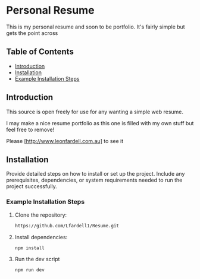 # Personal Resume

This is my personal resume and soon to be portfolio. It's fairly simple but gets the point across


## Table of Contents
- [Introduction](#introduction)
- [Installation](#installation)
- [Example Installation Steps](#example-installation-steps)

## Introduction

This source is open freely for use for any wanting a simple web resume. 

I may make a nice resume portfolio as this one is filled with my own stuff but feel free to remove!

Please [http://www.leonfardell.com.au] to see it

## Installation

Provide detailed steps on how to install or set up the project. Include any prerequisites, dependencies, or system requirements needed to run the project successfully.

### Example Installation Steps

1. Clone the repository:
    ```bash
    https://github.com/Lfardell1/Resume.git
    ```

2. Install dependencies:
    ```bash
    npm install
    ```

3. Run the dev script
    ```bash 
    npm run dev
    ```
